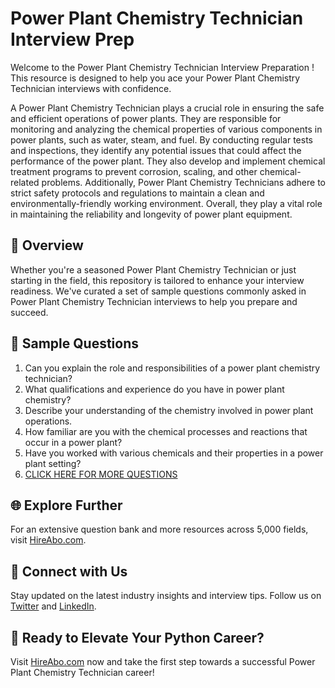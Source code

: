 # Power Plant Chemistry Technician Interview Prep

Welcome to the Power Plant Chemistry Technician Interview Preparation ! This resource is designed to help you ace your Power Plant Chemistry Technician interviews with confidence.

A Power Plant Chemistry Technician plays a crucial role in ensuring the safe and efficient operations of power plants. They are responsible for monitoring and analyzing the chemical properties of various components in power plants, such as water, steam, and fuel. By conducting regular tests and inspections, they identify any potential issues that could affect the performance of the power plant. They also develop and implement chemical treatment programs to prevent corrosion, scaling, and other chemical-related problems. Additionally, Power Plant Chemistry Technicians adhere to strict safety protocols and regulations to maintain a clean and environmentally-friendly working environment. Overall, they play a vital role in maintaining the reliability and longevity of power plant equipment.

## 🚀 Overview

Whether you're a seasoned Power Plant Chemistry Technician or just starting in the field, this repository is tailored to enhance your interview readiness. We've curated a set of sample questions commonly asked in Power Plant Chemistry Technician interviews to help you prepare and succeed.

## 📝 Sample Questions

1. Can you explain the role and responsibilities of a power plant chemistry technician?
2. What qualifications and experience do you have in power plant chemistry?
3. Describe your understanding of the chemistry involved in power plant operations.
4. How familiar are you with the chemical processes and reactions that occur in a power plant?
5. Have you worked with various chemicals and their properties in a power plant setting?
6. [CLICK HERE FOR MORE QUESTIONS](https://hireabo.com/job/20_4_10/Power%20Plant%20Chemistry%20Technician)

## 🌐 Explore Further

For an extensive question bank and more resources across 5,000 fields, visit [HireAbo.com](https://www.hireabo.com).

## 📱 Connect with Us

Stay updated on the latest industry insights and interview tips. Follow us on [Twitter](https://twitter.com/hireabo) and [LinkedIn](https://www.linkedin.com/in/hire-abo-3609972a8/).

## 🚀 Ready to Elevate Your Python Career?

Visit [HireAbo.com](https://www.hireabo.com) now and take the first step towards a successful Power Plant Chemistry Technician career!